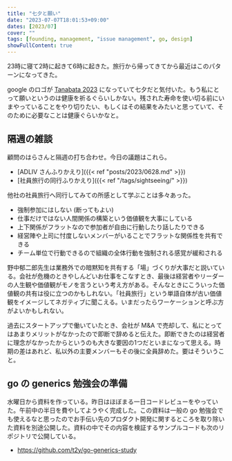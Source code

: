 ```yaml
---
title: "七夕と願い"
date: "2023-07-07T18:01:53+09:00"
dates: [2023/07]
cover: ""
tags: [founding, management, "issue management", go, design]
showFullContent: true
---
```


23時に寝て2時に起きて6時に起きた。旅行から帰ってきてから最近はこのパターンになってきた。

google のロゴが [Tanabata 2023](https://www.google.com/doodles/tanabata-2023) になっていて七夕だと気付いた。もう私にとって願いというのは健康を祈るぐらいしかない。残された寿命を使い切る前にいまやっていることをやり切りたい、もしくはその結果をみたいと思っていて、そのために必要なことは健康ぐらいかなと。

## 隔週の雑談

顧問のはらさんと隔週の打ち合わせ。今日の議題はこれら。

* [ADLIV さんふりかえり]({{< ref "posts/2023/0628.md" >}})
* [社員旅行の同行ふりかえり]({{< ref "/tags/sightseeing/" >}})

他社の社員旅行へ同行してみての所感として学ぶことは多々あった。

* 強制参加にはしない (断ってもよい)
* 仕事だけではない人間関係の構築という価値観を大事にしている
* 上下関係がフラットなので参加者が自由に行動したり話したりできる
* 経営陣や上司に忖度しないメンバーがいることでフラットな関係性を共有できる
* チーム単位で行動できるので組織の全体行動を強制される感覚が緩和される

野中郁二郎先生は業務外での暗黙知を共有する「場」づくりが大事だと説いている。会社が危機のときやしんどいお仕事をこなすとき、最後は経営者やリーダーの人生観や価値観がモノを言うという考え方がある。そんなときにこういった価値観の共有は役に立つのかもしれない。「社員旅行」という単語自体が古い価値観をイメージしてネガティブに聞こえる。いまだったらワーケーションと呼ぶ方がよいかもしれない。

過去にスタートアップで働いていたとき、会社が M&A で売却して、私にとってはあまりメリットがなかったので即断で辞めると伝えた。即断できたのは経営者に理念がなかったからというのも大きな要因の1つだといまになって思える。時期の差はあれど、私以外の主要メンバーもその後に全員辞めた。要はそういうこと。

## go の generics 勉強会の準備

水曜日から資料を作っている。昨日はほぼまる一日コードレビューをやっていた。午前中の半日を費やしてようやく完成した。この資料は一般の go 勉強会でも使えるなと思ったのでお手伝い先のプロダクト開発に関するところを取り除いた資料を別途公開した。資料の中でその内容を検証するサンプルコードも次のリポジトリで公開している。

* https://github.com/t2y/go-generics-study
